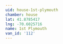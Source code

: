 ```yaml
---
uid: house-1st-plymouth
chamber: house
lat: 41.8785417
lng: -70.6025716
name: 1st Plymouth
van_id: '112'
---
```

